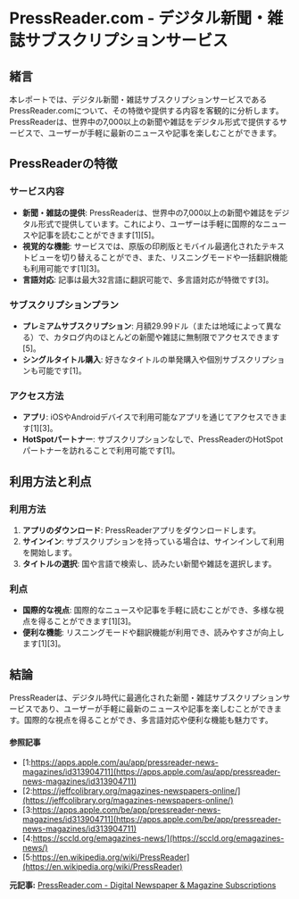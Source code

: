 # PressReader.com - デジタル新聞・雑誌サブスクリプションサービス

## 緒言

本レポートでは、デジタル新聞・雑誌サブスクリプションサービスであるPressReader.comについて、その特徴や提供する内容を客観的に分析します。PressReaderは、世界中の7,000以上の新聞や雑誌をデジタル形式で提供するサービスで、ユーザーが手軽に最新のニュースや記事を楽しむことができます。

## PressReaderの特徴

### サービス内容

- **新聞・雑誌の提供**: PressReaderは、世界中の7,000以上の新聞や雑誌をデジタル形式で提供しています。これにより、ユーザーは手軽に国際的なニュースや記事を読むことができます[1][5]。
- **視覚的な機能**: サービスでは、原版の印刷版とモバイル最適化されたテキストビューを切り替えることができ、また、リスニングモードや一括翻訳機能も利用可能です[1][3]。
- **言語対応**: 記事は最大32言語に翻訳可能で、多言語対応が特徴です[3]。

### サブスクリプションプラン

- **プレミアムサブスクリプション**: 月額29.99ドル（または地域によって異なる）で、カタログ内のほとんどの新聞や雑誌に無制限でアクセスできます[5]。
- **シングルタイトル購入**: 好きなタイトルの単発購入や個別サブスクリプションも可能です[1]。

### アクセス方法

- **アプリ**: iOSやAndroidデバイスで利用可能なアプリを通じてアクセスできます[1][3]。
- **HotSpotパートナー**: サブスクリプションなしで、PressReaderのHotSpotパートナーを訪れることで利用可能です[1]。

## 利用方法と利点

### 利用方法

1. **アプリのダウンロード**: PressReaderアプリをダウンロードします。
2. **サインイン**: サブスクリプションを持っている場合は、サインインして利用を開始します。
3. **タイトルの選択**: 国や言語で検索し、読みたい新聞や雑誌を選択します。

### 利点

- **国際的な視点**: 国際的なニュースや記事を手軽に読むことができ、多様な視点を得ることができます[1][3]。
- **便利な機能**: リスニングモードや翻訳機能が利用でき、読みやすさが向上します[1][3]。

## 結論

PressReaderは、デジタル時代に最適化された新聞・雑誌サブスクリプションサービスであり、ユーザーが手軽に最新のニュースや記事を楽しむことができます。国際的な視点を得ることができ、多言語対応や便利な機能も魅力です。

#### 参照記事
- [1:https://apps.apple.com/au/app/pressreader-news-magazines/id313904711](https://apps.apple.com/au/app/pressreader-news-magazines/id313904711)
- [2:https://jeffcolibrary.org/magazines-newspapers-online/](https://jeffcolibrary.org/magazines-newspapers-online/)
- [3:https://apps.apple.com/be/app/pressreader-news-magazines/id313904711](https://apps.apple.com/be/app/pressreader-news-magazines/id313904711)
- [4:https://sccld.org/emagazines-news/](https://sccld.org/emagazines-news/)
- [5:https://en.wikipedia.org/wiki/PressReader](https://en.wikipedia.org/wiki/PressReader)


**元記事:** [PressReader.com - Digital Newspaper & Magazine Subscriptions](https://www.pressreader.com/brazil/o-estado-de-s-paulo/20250307/282097757466120)